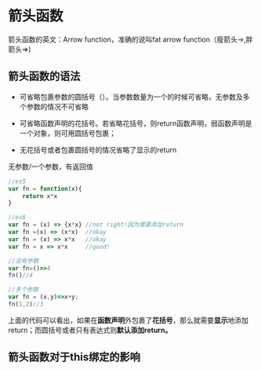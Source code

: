 # 箭头函数

箭头函数的英文：Arrow function，准确的说叫fat arrow function（瘦箭头-&gt;,胖箭头=&gt;\)

## 箭头函数的语法

* 可省略包裹参数的圆括号（）。当参数数量为一个的时候可省略，无参数及多个参数的情况不可省略

* 可省略函数声明的花括号。若省略花括号，则return函数声明，弱函数声明是一个对象，则可用圆括号包裹；

* 无花括号或者包裹圆括号的情况省略了显示的return

无参数/一个参数，有返回值

```js
//es5
var fn = function(x){
    return x*x
}

//es6
var fn = (x) => {x*x} //not right!因为需要添加return
var fn =(x) => (x*x)  //okay
var fn = (x) => x*x   //okay
var fn = x => x*x     //good!

//没有参数
var fn=()=>4
fn()//4

//多个参数
var fn = (x,y)=>x+y;
fn(1,2)//3
```

上面的代码可以看出，如果在**函数声明**外包裹了**花括号**，那么就需要**显示**地添加 return；而圆括号或者只有表达式则**默认添加return。**

## 箭头函数对于this绑定的影响



